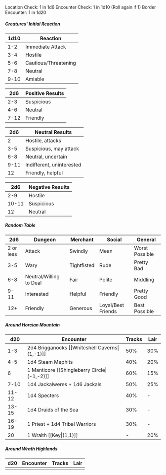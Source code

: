 Location Check: 1 in 1d6
Encounter Check: 1 in 1d10 (Roll again if 1)
Border Encounter: 1 in 1d20
##### Creatures' Initial Reaction

| 1d10 | Reaction             |
| ---- | -------------------- |
| 1-2  | Immediate Attack     |
| 3-4  | Hostile              |
| 5-6  | Cautious/Threatening |
| 7-8  | Neutral              |
| 9-10 | Amiable              |

| 2d6  | Positive Results |
| ---- | ---------------- |
| 2-3  | Suspicious       |
| 4-6  | Neutral          |
| 7-12 | Friendly         |

| 2d6  | Neutral Results           |
| ---- | ------------------------- |
| 2    | Hostile, attacks          |
| 3-5  | Suspicious, may attack    |
| 6-8  | Neutral, uncertain        |
| 9-11 | Indifferent, uninterested |
| 12   | Friendly, helpful         |

| 2d6   | Negative Results |
| ----- | ---------------- |
| 2-9   | Hostile          |
| 10-11 | Suspicious       |
| 12    | Neutral          |

##### Random Table

| 2d6       | Dungeon                 | Merchant    | Social             | General        |
| --------- | ----------------------- | ----------- | ------------------ | -------------- |
| 2 or less | Attack                  | Swindly     | Mean               | Worst Possible |
| 3-5       | Wary                    | Tightfisted | Rude               | Pretty Bad     |
| 6-8       | Neutral/Willing to Deal | Fair        | Polite             | Middling       |
| 9-11      | Interested              | Helpful     | Friendly           | Pretty Good    |
| 12+       | Friendly                | Generous    | Loyal/Best Friends | Best Possible  |

##### Around Horcian Mountain

| d20   | Encounter                                      | Tracks | Lair |
| ----- | ---------------------------------------------- | ------ | ---- |
| 1-3   | 2d4 Brigganocks [[Whiteshell Caverns\|(1,-1)]] | 50%    | 30%  |
| 4-5   | 1d4 Steam Mephits                              | 40%    | 20%  |
| 6     | 1 Manticore [[Shingleberry Circle\|(-1,-2)]]   | 60%    | 15%  |
| 7-10  | 1d4 Jackalweres + 1d6 Jackals                  | 50%    | 25%  |
| 11-12 | 1d4 Specters                                   | 40%    | -    |
| 13-15 | 1d4 Druids of the Sea                          | 30%    | -    |
| 16-19 | 1 Priest + 1d4 Tribal Warriors                 | 30%    | -    |
| 20    | 1 Wraith [[Key\|(1,1)]]                        | -      | 20%  |


##### Around Wrath Highlands

| d20 | Encounter | Tracks | Lair |
| --- | --------- | ------ | ---- |
|     |           |        |      |
